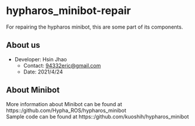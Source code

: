 # hypharos_minibot-repair
For repairing the hypharos minibot, this are some part of its components.

## About us
* Developer: Hsin Jhao
  * Contact: 94332eric@gmail.com
  * Date: 2021/4/24

## About Minibot
More information about Minibot can be found at https::/github.com/Hypha_ROS/hypharos_minibot \
Sample code can be found at https::/github.com/kuoshih/hypharos_minibot

